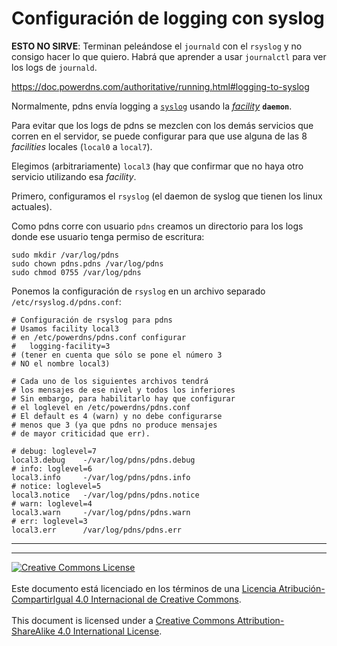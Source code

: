 # Configuración de logging con syslog

**ESTO NO SIRVE**: Terminan peleándose el `journald` con el `rsyslog` y no
consigo hacer lo que quiero. Habrá que aprender a usar `journalctl` para ver
los logs de `journald`.

https://doc.powerdns.com/authoritative/running.html#logging-to-syslog

Normalmente, pdns envía logging a 
[`syslog`](https://devconnected.com/syslog-the-complete-system-administrator-guide/)
usando la
[_facility_](https://devconnected.com/linux-logging-complete-guide/#Syslog_Facilities_Explained) **`daemon`**.

Para evitar que los logs de pdns se mezclen con los demás servicios que corren
en el servidor, se puede configurar para que use alguna de las 8 _facilities_
locales (`local0` a `local7`).

Elegimos (arbitrariamente) `local3` (hay que confirmar que no haya otro
servicio utilizando esa _facility_.

Primero, configuramos el `rsyslog` (el daemon de syslog que tienen los linux
actuales).

Como pdns corre con usuario `pdns` creamos un directorio para los logs donde
ese usuario tenga permiso de escritura:

```
sudo mkdir /var/log/pdns
sudo chown pdns.pdns /var/log/pdns
sudo chmod 0755 /var/log/pdns
```

Ponemos la configuración de `rsyslog` en un archivo separado
`/etc/rsyslog.d/pdns.conf`:
```
# Configuración de rsyslog para pdns
# Usamos facility local3
# en /etc/powerdns/pdns.conf configurar
#   logging-facility=3
# (tener en cuenta que sólo se pone el número 3
# NO el nombre local3)

# Cada uno de los siguientes archivos tendrá
# los mensajes de ese nivel y todos los inferiores
# Sin embargo, para habilitarlo hay que configurar
# el loglevel en /etc/powerdns/pdns.conf
# El default es 4 (warn) y no debe configurarse
# menos que 3 (ya que pdns no produce mensajes
# de mayor criticidad que err).

# debug: loglevel=7
local3.debug    -/var/log/pdns/pdns.debug
# info: loglevel=6
local3.info     -/var/log/pdns/pdns.info
# notice: loglevel=5
local3.notice   -/var/log/pdns/pdns.notice
# warn: loglevel=4
local3.warn     -/var/log/pdns/pdns.warn
# err: loglevel=3
local3.err      /var/log/pdns/pdns.err
```

___
<!-- LICENSE -->
___
<a rel="licencia" href="http://creativecommons.org/licenses/by-sa/4.0/deed.es">
<img alt="Creative Commons License" style="border-width:0"
src="https://i.creativecommons.org/l/by-sa/4.0/88x31.png" /></a>
<br /><br />
Este documento está licenciado en los términos de una <a rel="licencia"
href="http://creativecommons.org/licenses/by-sa/4.0/deed.es">
Licencia Atribución-CompartirIgual 4.0 Internacional de Creative Commons</a>.
<br /><br />
This document is licensed under a <a rel="license" 
href="http://creativecommons.org/licenses/by-sa/4.0/deed.en">
Creative Commons Attribution-ShareAlike 4.0 International License</a>.
<!-- END --> 
